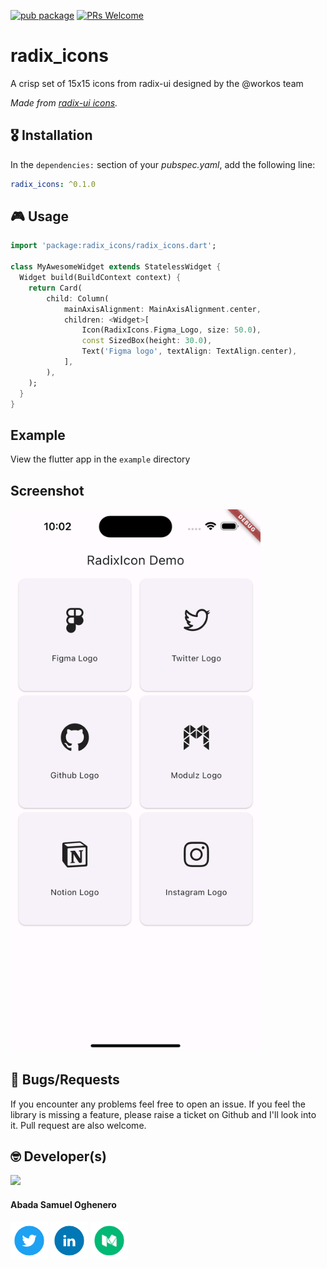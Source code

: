 [![pub package](https://img.shields.io/pub/v/radix_icons.svg?color=success&style=flat-square)](https://pub.dartlang.org/packages/radix_icons)
[![PRs Welcome](https://img.shields.io/badge/PRs-welcome-success.svg?style=flat-square)](https://github.com/Mastersam07/radix_icons/pulls)

# radix_icons

A crisp set of 15x15 icons from radix-ui designed by the @workos team

*Made from [radix-ui icons](https://github.com/radix-ui/icons).*

## 🎖 Installation

In the `dependencies:` section of your _pubspec.yaml_, add the following line:

```yaml
radix_icons: ^0.1.0
```

## 🎮 Usage

```dart
import 'package:radix_icons/radix_icons.dart';

class MyAwesomeWidget extends StatelessWidget {
  Widget build(BuildContext context) {
    return Card(
        child: Column(
            mainAxisAlignment: MainAxisAlignment.center,
            children: <Widget>[
                Icon(RadixIcons.Figma_Logo, size: 50.0),
                const SizedBox(height: 30.0),
                Text('Figma logo', textAlign: TextAlign.center),
            ],
        ),
    );
  }
}
```

## Example

View the flutter app in the `example` directory

## Screenshot
<img src="https://github.com/Mastersam07/radix_icons/raw/master/screenshots/1.png" width="400">

## 🐛 Bugs/Requests

If you encounter any problems feel free to open an issue. If you feel the library is
missing a feature, please raise a ticket on Github and I'll look into it.
Pull request are also welcome.

## 🤓 Developer(s)

[<img src="https://avatars3.githubusercontent.com/u/31275429?s=460&u=b935d608a06c1604bae1d971e69a731480a27d46&v=4" width="180" />](https://mastersam.tech)
#### **Abada Samuel Oghenero**
<p>
<a href="https://twitter.com/mastersam_"><img src="https://github.com/aritraroy/social-icons/blob/master/twitter-icon.png?raw=true" width="60"></a>
<a href="https://linkedin.com/in/abada-samuel/"><img src="https://github.com/aritraroy/social-icons/blob/master/linkedin-icon.png?raw=true" width="60"></a>
<a href="https://medium.com/@codefarmer"><img src="https://github.com/aritraroy/social-icons/blob/master/medium-icon.png?raw=true" width="60"></a>
</p>